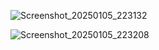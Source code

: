 
![Screenshot_20250105_223132](https://github.com/user-attachments/assets/f56fb615-92d3-453c-91a5-33411ac7900a)

![Screenshot_20250105_223208](https://github.com/user-attachments/assets/5faaf8a7-f5a7-40e3-bd11-d09e4d64455e)
